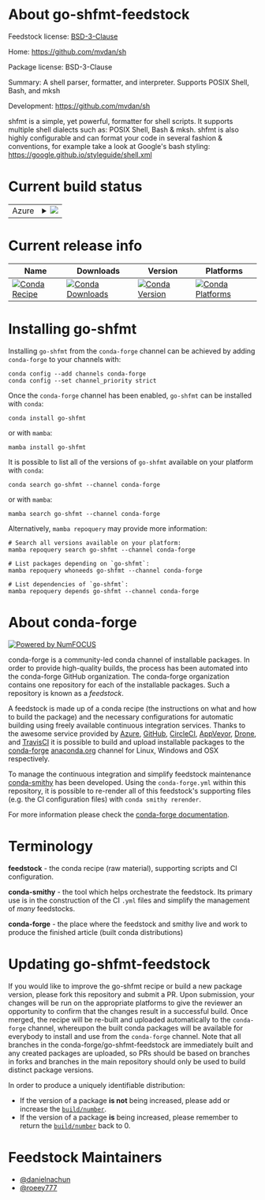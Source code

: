 About go-shfmt-feedstock
========================

Feedstock license: [BSD-3-Clause](https://github.com/conda-forge/go-shfmt-feedstock/blob/main/LICENSE.txt)

Home: https://github.com/mvdan/sh

Package license: BSD-3-Clause

Summary: A shell parser, formatter, and interpreter. Supports POSIX Shell, Bash, and mksh

Development: https://github.com/mvdan/sh

shfmt is a simple, yet powerful, formatter for shell scripts.
It supports multiple shell dialects such as: POSIX Shell, Bash & mksh.
shfmt is also highly configurable and can format your code in
several fashion & conventions, for example take a look at
Google's bash styling: https://google.github.io/styleguide/shell.xml


Current build status
====================


<table>
    
  <tr>
    <td>Azure</td>
    <td>
      <details>
        <summary>
          <a href="https://dev.azure.com/conda-forge/feedstock-builds/_build/latest?definitionId=9536&branchName=main">
            <img src="https://dev.azure.com/conda-forge/feedstock-builds/_apis/build/status/go-shfmt-feedstock?branchName=main">
          </a>
        </summary>
        <table>
          <thead><tr><th>Variant</th><th>Status</th></tr></thead>
          <tbody><tr>
              <td>linux_64</td>
              <td>
                <a href="https://dev.azure.com/conda-forge/feedstock-builds/_build/latest?definitionId=9536&branchName=main">
                  <img src="https://dev.azure.com/conda-forge/feedstock-builds/_apis/build/status/go-shfmt-feedstock?branchName=main&jobName=linux&configuration=linux%20linux_64_" alt="variant">
                </a>
              </td>
            </tr><tr>
              <td>linux_aarch64</td>
              <td>
                <a href="https://dev.azure.com/conda-forge/feedstock-builds/_build/latest?definitionId=9536&branchName=main">
                  <img src="https://dev.azure.com/conda-forge/feedstock-builds/_apis/build/status/go-shfmt-feedstock?branchName=main&jobName=linux&configuration=linux%20linux_aarch64_" alt="variant">
                </a>
              </td>
            </tr><tr>
              <td>linux_ppc64le</td>
              <td>
                <a href="https://dev.azure.com/conda-forge/feedstock-builds/_build/latest?definitionId=9536&branchName=main">
                  <img src="https://dev.azure.com/conda-forge/feedstock-builds/_apis/build/status/go-shfmt-feedstock?branchName=main&jobName=linux&configuration=linux%20linux_ppc64le_" alt="variant">
                </a>
              </td>
            </tr><tr>
              <td>osx_64</td>
              <td>
                <a href="https://dev.azure.com/conda-forge/feedstock-builds/_build/latest?definitionId=9536&branchName=main">
                  <img src="https://dev.azure.com/conda-forge/feedstock-builds/_apis/build/status/go-shfmt-feedstock?branchName=main&jobName=osx&configuration=osx%20osx_64_" alt="variant">
                </a>
              </td>
            </tr><tr>
              <td>osx_arm64</td>
              <td>
                <a href="https://dev.azure.com/conda-forge/feedstock-builds/_build/latest?definitionId=9536&branchName=main">
                  <img src="https://dev.azure.com/conda-forge/feedstock-builds/_apis/build/status/go-shfmt-feedstock?branchName=main&jobName=osx&configuration=osx%20osx_arm64_" alt="variant">
                </a>
              </td>
            </tr><tr>
              <td>win_64</td>
              <td>
                <a href="https://dev.azure.com/conda-forge/feedstock-builds/_build/latest?definitionId=9536&branchName=main">
                  <img src="https://dev.azure.com/conda-forge/feedstock-builds/_apis/build/status/go-shfmt-feedstock?branchName=main&jobName=win&configuration=win%20win_64_" alt="variant">
                </a>
              </td>
            </tr>
          </tbody>
        </table>
      </details>
    </td>
  </tr>
</table>

Current release info
====================

| Name | Downloads | Version | Platforms |
| --- | --- | --- | --- |
| [![Conda Recipe](https://img.shields.io/badge/recipe-go--shfmt-green.svg)](https://anaconda.org/conda-forge/go-shfmt) | [![Conda Downloads](https://img.shields.io/conda/dn/conda-forge/go-shfmt.svg)](https://anaconda.org/conda-forge/go-shfmt) | [![Conda Version](https://img.shields.io/conda/vn/conda-forge/go-shfmt.svg)](https://anaconda.org/conda-forge/go-shfmt) | [![Conda Platforms](https://img.shields.io/conda/pn/conda-forge/go-shfmt.svg)](https://anaconda.org/conda-forge/go-shfmt) |

Installing go-shfmt
===================

Installing `go-shfmt` from the `conda-forge` channel can be achieved by adding `conda-forge` to your channels with:

```
conda config --add channels conda-forge
conda config --set channel_priority strict
```

Once the `conda-forge` channel has been enabled, `go-shfmt` can be installed with `conda`:

```
conda install go-shfmt
```

or with `mamba`:

```
mamba install go-shfmt
```

It is possible to list all of the versions of `go-shfmt` available on your platform with `conda`:

```
conda search go-shfmt --channel conda-forge
```

or with `mamba`:

```
mamba search go-shfmt --channel conda-forge
```

Alternatively, `mamba repoquery` may provide more information:

```
# Search all versions available on your platform:
mamba repoquery search go-shfmt --channel conda-forge

# List packages depending on `go-shfmt`:
mamba repoquery whoneeds go-shfmt --channel conda-forge

# List dependencies of `go-shfmt`:
mamba repoquery depends go-shfmt --channel conda-forge
```


About conda-forge
=================

[![Powered by
NumFOCUS](https://img.shields.io/badge/powered%20by-NumFOCUS-orange.svg?style=flat&colorA=E1523D&colorB=007D8A)](https://numfocus.org)

conda-forge is a community-led conda channel of installable packages.
In order to provide high-quality builds, the process has been automated into the
conda-forge GitHub organization. The conda-forge organization contains one repository
for each of the installable packages. Such a repository is known as a *feedstock*.

A feedstock is made up of a conda recipe (the instructions on what and how to build
the package) and the necessary configurations for automatic building using freely
available continuous integration services. Thanks to the awesome service provided by
[Azure](https://azure.microsoft.com/en-us/services/devops/), [GitHub](https://github.com/),
[CircleCI](https://circleci.com/), [AppVeyor](https://www.appveyor.com/),
[Drone](https://cloud.drone.io/welcome), and [TravisCI](https://travis-ci.com/)
it is possible to build and upload installable packages to the
[conda-forge](https://anaconda.org/conda-forge) [anaconda.org](https://anaconda.org/)
channel for Linux, Windows and OSX respectively.

To manage the continuous integration and simplify feedstock maintenance
[conda-smithy](https://github.com/conda-forge/conda-smithy) has been developed.
Using the ``conda-forge.yml`` within this repository, it is possible to re-render all of
this feedstock's supporting files (e.g. the CI configuration files) with ``conda smithy rerender``.

For more information please check the [conda-forge documentation](https://conda-forge.org/docs/).

Terminology
===========

**feedstock** - the conda recipe (raw material), supporting scripts and CI configuration.

**conda-smithy** - the tool which helps orchestrate the feedstock.
                   Its primary use is in the construction of the CI ``.yml`` files
                   and simplify the management of *many* feedstocks.

**conda-forge** - the place where the feedstock and smithy live and work to
                  produce the finished article (built conda distributions)


Updating go-shfmt-feedstock
===========================

If you would like to improve the go-shfmt recipe or build a new
package version, please fork this repository and submit a PR. Upon submission,
your changes will be run on the appropriate platforms to give the reviewer an
opportunity to confirm that the changes result in a successful build. Once
merged, the recipe will be re-built and uploaded automatically to the
`conda-forge` channel, whereupon the built conda packages will be available for
everybody to install and use from the `conda-forge` channel.
Note that all branches in the conda-forge/go-shfmt-feedstock are
immediately built and any created packages are uploaded, so PRs should be based
on branches in forks and branches in the main repository should only be used to
build distinct package versions.

In order to produce a uniquely identifiable distribution:
 * If the version of a package **is not** being increased, please add or increase
   the [``build/number``](https://docs.conda.io/projects/conda-build/en/latest/resources/define-metadata.html#build-number-and-string).
 * If the version of a package **is** being increased, please remember to return
   the [``build/number``](https://docs.conda.io/projects/conda-build/en/latest/resources/define-metadata.html#build-number-and-string)
   back to 0.

Feedstock Maintainers
=====================

* [@danielnachun](https://github.com/danielnachun/)
* [@roeey777](https://github.com/roeey777/)

